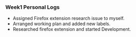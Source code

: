 ### Week1 Personal Logs
* Assigned Firefox extension research issue to myself.
* Arranged working plan and added new labels.
* Researched firefox extension and started Development.
